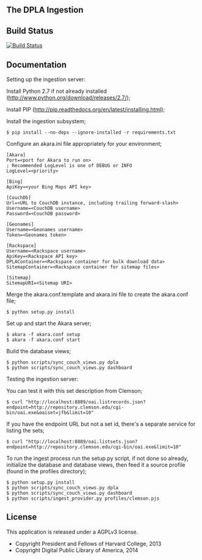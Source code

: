 The DPLA Ingestion
-------------------

Build Status
-------------------

[![Build Status](https://travis-ci.org/dpla/ingestion.png?branch=develop)](https://travis-ci.org/dpla/ingestion)

Documentation
-------------------
Setting up the ingestion server:

Install Python 2.7 if not already installed (http://www.python.org/download/releases/2.7/);

Install PIP (http://pip.readthedocs.org/en/latest/installing.html);

Install the ingestion subsystem;

    $ pip install --no-deps --ignore-installed -r requirements.txt

Configure an akara.ini file appropriately for your environment;

    [Akara]
    Port=<port for Akara to run on>
    ; Recommended LogLevel is one of DEBUG or INFO
    LogLevel=<priority>

    [Bing]
    ApiKey=<your Bing Maps API key>

    [CouchDb]
    Url=<URL to CouchDB instance, including trailing forward-slash>
    Username=<CouchDB username>
    Password=<CouchDB password>

    [Geonames]
    Username=<Geonames username>
    Token=<Geonames token>

    [Rackspace]
    Username=<Rackspace username>
    ApiKey=<Rackspace API key>
    DPLAContainer=<Rackspace container for bulk download data>
    SitemapContainer=<Rackspace container for sitemap files>

    [Sitemap]
    SitemapURI=<Sitemap URI>
    
Merge the akara.conf.template and akara.ini file to create the akara.conf file;

    $ python setup.py install 

Set up and start the Akara server;

    $ akara -f akara.conf setup
    $ akara -f akara.conf start

Build the database views;

    $ python scripts/sync_couch_views.py dpla
    $ python scripts/sync_couch_views.py dashboard

Testing the ingestion server:

You can test it with this set description from Clemson;

    $ curl "http://localhost:8889/oai.listrecords.json?endpoint=http://repository.clemson.edu/cgi-bin/oai.exe&oaiset=jfb&limit=10" 

If you have the endpoint URL but not a set id, there's a separate service for listing the sets;

    $ curl "http://localhost:8889/oai.listsets.json?endpoint=http://repository.clemson.edu/cgi-bin/oai.exe&limit=10"

To run the ingest process run the setup.py script, if not done so already, initialize the database and database views, then feed it a source profile (found in the profiles directory);

    $ python setup.py install
    $ python scripts/sync_couch_views.py dpla
    $ python scripts/sync_couch_views.py dashboard
    $ python scripts/ingest_provider.py profiles/clemson.pjs

License
--------
This application is released under a AGPLv3 license.

* Copyright President and Fellows of Harvard College, 2013
* Copyright Digital Public Library of America, 2014
